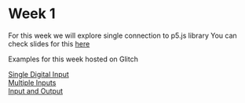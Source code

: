 # Week 1

For this week we will explore single connection to p5.js library 
You can check slides for this [here](https://docs.google.com/presentation/d/1Rae1qphADg_HtnrOP4sIid0_sT0U0ExjAwRFPguFe_E/edit?usp=sharing)

Examples for this week hosted on Glitch

[Single Digital Input](https://conn-arduino-ex1.glitch.me)  
[Multiple Inputs](https://conn-arduino-ex2.glitch.me)  
[Input and Output](https://conn-arduino-ex3.glitch.me)  